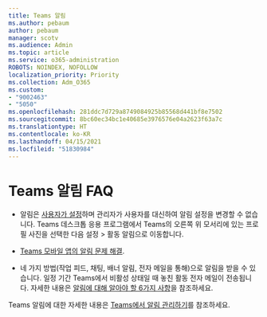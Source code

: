 ```yaml
---
title: Teams 알림
ms.author: pebaum
author: pebaum
manager: scotv
ms.audience: Admin
ms.topic: article
ms.service: o365-administration
ROBOTS: NOINDEX, NOFOLLOW
localization_priority: Priority
ms.collection: Adm_O365
ms.custom:
- "9002463"
- "5050"
ms.openlocfilehash: 281ddc7d729a8749084925b85568d441bf8e7502
ms.sourcegitcommit: 8bc60ec34bc1e40685e3976576e04a2623f63a7c
ms.translationtype: HT
ms.contentlocale: ko-KR
ms.lasthandoff: 04/15/2021
ms.locfileid: "51830984"
---
```

# <a name="teams-notifications-faq"></a>Teams 알림 FAQ


- 알림은 [사용자가 설정](https://support.microsoft.com/office/1cc31834-5fe5-412b-8edb-43fecc78413d)하며 관리자가 사용자를 대신하여 알림 설정을 변경할 수 없습니다. Teams 데스크톱 응용 프로그램에서 Teams의 오른쪽 위 모서리에 있는 프로필 사진을 선택한 다음 설정 > 활동 알림으로 이동합니다.

- [Teams 모바일 앱의 알림 문제 해결](https://support.microsoft.com/office/6d125ac2-e440-4fab-8e4c-2227a52d460c).

- 네 가지 방법(작업 피드, 채팅, 배너 알림, 전자 메일을 통해)으로 알림을 받을 수 있습니다. 일정 기간 Teams에서 비활성 상태일 때 놓친 활동 전자 메일이 전송됩니다. 자세한 내용은 [알림에 대해 알아야 할 6가지 사항](https://support.microsoft.com/office/abb62c60-3d15-4968-b86a-42fea9c22cf4)을 참조하세요.

Teams 알림에 대한 자세한 내용은 [Teams에서 알림 관리하기](https://support.office.com/article/1cc31834-5fe5-412b-8edb-43fecc78413d#ID0EAABAAA)를 참조하세요.
